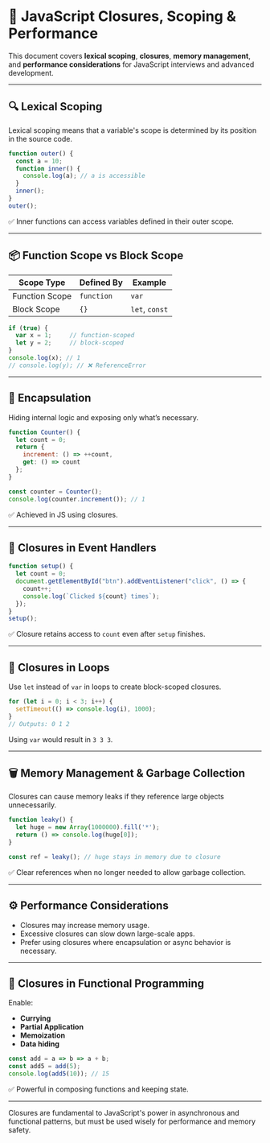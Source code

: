 
# 🧠 JavaScript Closures, Scoping & Performance

This document covers **lexical scoping**, **closures**, **memory management**, and **performance considerations** for JavaScript interviews and advanced development.

---

## 🔍 Lexical Scoping

Lexical scoping means that a variable's scope is determined by its position in the source code.

```js
function outer() {
  const a = 10;
  function inner() {
    console.log(a); // a is accessible
  }
  inner();
}
outer();
```

✅ Inner functions can access variables defined in their outer scope.

---

## 📦 Function Scope vs Block Scope

| Scope Type     | Defined By     | Example |
|----------------|----------------|---------|
| Function Scope | `function`     | `var`   |
| Block Scope    | `{}`           | `let`, `const` |

```js
if (true) {
  var x = 1;     // function-scoped
  let y = 2;     // block-scoped
}
console.log(x); // 1
// console.log(y); // ❌ ReferenceError
```

---

## 🔐 Encapsulation

Hiding internal logic and exposing only what’s necessary.

```js
function Counter() {
  let count = 0;
  return {
    increment: () => ++count,
    get: () => count
  };
}

const counter = Counter();
console.log(counter.increment()); // 1
```

✅ Achieved in JS using closures.

---

## 🎯 Closures in Event Handlers

```js
function setup() {
  let count = 0;
  document.getElementById("btn").addEventListener("click", () => {
    count++;
    console.log(`Clicked ${count} times`);
  });
}
setup();
```

✅ Closure retains access to `count` even after `setup` finishes.

---

## 🔁 Closures in Loops

Use `let` instead of `var` in loops to create block-scoped closures.

```js
for (let i = 0; i < 3; i++) {
  setTimeout(() => console.log(i), 1000);
}
// Outputs: 0 1 2
```

Using `var` would result in `3 3 3`.

---

## 🗑️ Memory Management & Garbage Collection

Closures can cause memory leaks if they reference large objects unnecessarily.

```js
function leaky() {
  let huge = new Array(1000000).fill('*');
  return () => console.log(huge[0]);
}

const ref = leaky(); // huge stays in memory due to closure
```

✅ Clear references when no longer needed to allow garbage collection.

---

## ⚙️ Performance Considerations

- Closures may increase memory usage.
- Excessive closures can slow down large-scale apps.
- Prefer using closures where encapsulation or async behavior is necessary.

---

## 🧬 Closures in Functional Programming

Enable:
- **Currying**
- **Partial Application**
- **Memoization**
- **Data hiding**

```js
const add = a => b => a + b;
const add5 = add(5);
console.log(add5(10)); // 15
```

✅ Powerful in composing functions and keeping state.

---

Closures are fundamental to JavaScript's power in asynchronous and functional patterns, but must be used wisely for performance and memory safety.
